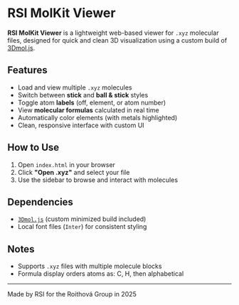 # RSI MolKit Viewer

**RSI MolKit Viewer** is a lightweight web-based viewer for `.xyz` molecular files, designed for quick and clean 3D visualization using a custom build of [3Dmol.js](https://3dmol.org/).

## Features

- Load and view multiple `.xyz` molecules
- Switch between **stick** and **ball & stick** styles
- Toggle atom **labels** (off, element, or atom number)
- View **molecular formulas** calculated in real time
- Automatically color elements (with metals highlighted)
- Clean, responsive interface with custom UI

## How to Use

1. Open `index.html` in your browser
2. Click **"Open .xyz"** and select your file
3. Use the sidebar to browse and interact with molecules

## Dependencies

- [`3Dmol.js`](https://3dmol.csb.pitt.edu/) (custom minimized build included)
- Local font files (`Inter`) for consistent styling

## Notes

- Supports `.xyz` files with multiple molecule blocks
- Formula display orders atoms as: C, H, then alphabetical

---

Made by RSI for the Roithová Group in 2025
